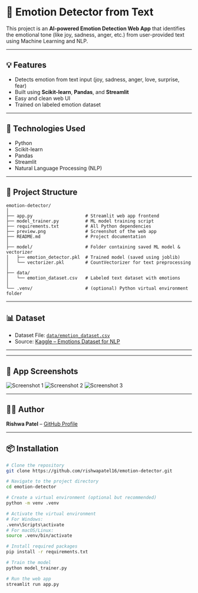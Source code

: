 # 🧠 Emotion Detector from Text

This project is an **AI-powered Emotion Detection Web App** that identifies the emotional tone (like joy, sadness, anger, etc.) from user-provided text using Machine Learning and NLP.

---

## 💡 Features

- Detects emotion from text input (joy, sadness, anger, love, surprise, fear)
- Built using **Scikit-learn**, **Pandas**, and **Streamlit**
- Easy and clean web UI
- Trained on labeled emotion dataset

---

## 🚀 Technologies Used

- Python
- Scikit-learn
- Pandas
- Streamlit
- Natural Language Processing (NLP)

---

## 📁 Project Structure

```plaintext
emotion-detector/
│
├── app.py                    # Streamlit web app frontend
├── model_trainer.py          # ML model training script
├── requirements.txt          # All Python dependencies
├── preview.png               # Screenshot of the web app
├── README.md                 # Project documentation
│
├── model/                    # Folder containing saved ML model & vectorizer
│   ├── emotion_detector.pkl  # Trained model (saved using joblib)
│   └── vectorizer.pkl        # CountVectorizer for text preprocessing
│
├── data/                     
│   └── emotion_dataset.csv   # Labeled text dataset with emotions
│
└── .venv/                    # (optional) Python virtual environment folder
```   

---

## 📊 Dataset

- Dataset File: [`data/emotion_dataset.csv`](data/emotion_dataset.csv)
- Source: [Kaggle – Emotions Dataset for NLP](https://www.kaggle.com/datasets/praveengovi/emotions-dataset-for-nlp)

---
---

## 📸 App Screenshots

![Screenshot 1](screenshot1.png)
![Screenshot 2](screenshot2.png)
![Screenshot 3](screenshot3.png)

---
## 👩‍💻 Author

**Rishwa Patel** – [GitHub Profile](https://github.com/rishwapatel16)

---

## 📦 Installation

```bash
# Clone the repository
git clone https://github.com/rishwapatel16/emotion-detector.git

# Navigate to the project directory
cd emotion-detector

# Create a virtual environment (optional but recommended)
python -m venv .venv

# Activate the virtual environment
# For Windows:
.venv\Scripts\activate
# For macOS/Linux:
source .venv/bin/activate

# Install required packages
pip install -r requirements.txt

# Train the model
python model_trainer.py

# Run the web app
streamlit run app.py
